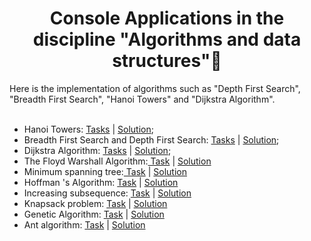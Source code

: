 <h1 align="center"> Console Applications in the discipline "Algorithms and data structures"🧾</h1>
Here is the implementation of algorithms such as "Depth First Search", "Breadth First Search", "Hanoi Towers" and "Dijkstra Algorithm".
<br><br>
<ul>
  <li>Hanoi Towers: <a href="">Tasks</a> | <a href="https://github.com/zephyrXXX/Algorithms-and-data-structures-part1/blob/master/lab01.cpp">Solution</a>;</li>
  <li>Breadth First Search and Depth First Search: <a href="https://github.com/zephyrXXX/Algorithms-and-data-structures-part1/blob/master/%D0%90%D0%BB%D0%B3%D0%BE%D1%80%D0%B8%D1%82%D0%BC%D1%8B_%D0%B8_%D1%81%D1%82%D1%80%D1%83%D0%BA%D1%82%D1%83%D1%80%D1%8B_%D0%B4%D0%B0%D0%BD%D0%BD%D1%8B%D1%85_%D0%A1%D0%B5%D0%BC%D0%B5%D1%81%D1%82%D1%80_2_%D0%9B%D0%B0%D0%B1%D0%BE%D0%B0%D1%80%D1%82%D0%BE%D1%80%D0%BD%D0%B0%D1%8F_%D1%80%D0%B0%D0%B1%D0%BE%D1%82%D0%B0_2_%D0%93%D1%80%D0%B0%D1%84%D1%8B.docx">Tasks</a> | <a href="https://github.com/zephyrXXX/Algorithms-and-data-structures-part1/blob/master/lab02.cpp">Solution</a>;</li>
  <li>Dijkstra Algorithm: <a href="https://github.com/zephyrXXX/Algorithms-and-data-structures-part1/blob/master/%D0%90%D0%BB%D0%B3%D0%BE%D1%80%D0%B8%D1%82%D0%BC%D1%8B_%D0%B8_%D1%81%D1%82%D1%80%D1%83%D0%BA%D1%82%D1%83%D1%80%D1%8B_%D0%B4%D0%B0%D0%BD%D0%BD%D1%8B%D1%85_%D0%A1%D0%B5%D0%BC%D0%B5%D1%81%D1%82%D1%80_2_%D0%9B%D0%B0%D0%B1%D0%BE%D0%B0%D1%80%D1%82%D0%BE%D1%80%D0%BD%D0%B0%D1%8F_%D1%80%D0%B0%D0%B1%D0%BE%D1%82%D0%B0_3_%D0%93%D1%80%D0%B0%D1%84%D1%8B.docx">Tasks</a> | <a href="https://github.com/zephyrXXX/Algorithms-and-data-structures-part1/blob/master/lab03.cpp">Solution</a>;</li>
  <li>The Floyd Warshall Algorithm:<a href="https://github.com/zephyrXXX/Algorithms-and-data-structures-part1/blob/master/%D0%90%D0%BB%D0%B3%D0%BE%D1%80%D0%B8%D1%82%D0%BC%D1%8B%20%D0%B8%20%D1%81%D1%82%D1%80%D1%83%D0%BA%D1%82%D1%83%D1%80%D1%8B%20%D0%B4%D0%B0%D0%BD%D0%BD%D1%8B%D1%85.%20%D0%A1%D0%B5%D0%BC%D0%B5%D1%81%D1%82%D1%80%202.%20%D0%9B%D0%B0%D0%B1%D0%BE%D0%B0%D1%80%D1%82%D0%BE%D1%80%D0%BD%D0%B0%D1%8F%20%D1%80%D0%B0%D0%B1%D0%BE%D1%82%D0%B0%204.%20%D0%93%D1%80%D0%B0%D1%84%D1%8B.docx"> Task</a> | <a href="https://github.com/zephyrXXX/Algorithms-and-data-structures-part1/blob/master/lab04.cpp">Solution</a></li>
  <li>Minimum spanning tree:<a href="https://github.com/zephyrXXX/Algorithms-and-data-structures-part1/blob/master/%D0%9B%D0%B0%D0%B1%D0%BE%D1%80%D0%B0%D1%82%D0%BE%D1%80%D0%BD%D0%B0%D1%8F_%D1%80%D0%B0%D0%B1%D0%BE%D1%82%D0%B0_%E2%84%965.docx"> Task</a> | <a href="https://github.com/zephyrXXX/Algorithms-and-data-structures-part1/blob/master/lab05.cpp">Solution</a></li>
  <li>Hoffman 's Algorithm: <a href="https://github.com/zephyrXXX/Algorithms-and-data-structures-part1">Task</a> | <a href="https://github.com/zephyrXXX/Algorithms-and-data-structures-part1/tree/master/lab06">Solution</a></li>  
  <li>Increasing subsequence: <a href="https://github.com/zephyrXXX/Algorithms-and-data-structures-part1/blob/master/%D0%90%D0%BB%D0%B3%D0%BE%D1%80%D0%B8%D1%82%D0%BC%D1%8B_%D0%B8_%D1%81%D1%82%D1%80%D1%83%D0%BA%D1%82%D1%83%D1%80%D1%8B_%D0%B4%D0%B0%D0%BD%D0%BD%D1%8B%D1%85_%D0%A1%D0%B5%D0%BC%D0%B5%D1%81%D1%82%D1%80_2_%D0%9B%D0%B0%D0%B1%D0%BE%D0%B0%D1%80%D1%82%D0%BE%D1%80%D0%BD%D0%B0%D1%8F_%D1%80%D0%B0%D0%B1%D0%BE%D1%82%D0%B0_7.docx">Task</a> | <a href="https://github.com/zephyrXXX/Algorithms-and-data-structures-part1/blob/master/lab07.cpp">Solution</a></li> 
  <li>Knapsack problem: <a href="https://github.com/zephyrXXX/Algorithms-and-data-structures-part1/blob/master/%D0%90%D0%BB%D0%B3%D0%BE%D1%80%D0%B8%D1%82%D0%BC%D1%8B_%D0%B8_%D1%81%D1%82%D1%80%D1%83%D0%BA%D1%82%D1%83%D1%80%D1%8B_%D0%B4%D0%B0%D0%BD%D0%BD%D1%8B%D1%85_%D0%A1%D0%B5%D0%BC%D0%B5%D1%81%D1%82%D1%80_2_%D0%9B%D0%B0%D0%B1%D0%BE%D0%B0%D1%80%D1%82%D0%BE%D1%80%D0%BD%D0%B0%D1%8F_%D1%80%D0%B0%D0%B1%D0%BE%D1%82%D0%B0_8_%D0%A0%D1%8E%D0%BA%D0%B7%D0%B0%D0%BA.docx">Task</a> | <a href="https://github.com/zephyrXXX/Algorithms-and-data-structures-part1/blob/master/lab08.cpp">Solution</a></li>  
  <li>Genetic Algorithm: <a href="https://github.com/zephyrXXX/Algorithms-and-data-structures-part1/blob/master/%D0%90%D0%BB%D0%B3%D0%BE%D1%80%D0%B8%D1%82%D0%BC%D1%8B_%D0%B8_%D1%81%D1%82%D1%80%D1%83%D0%BA%D1%82%D1%83%D1%80%D1%8B_%D0%B4%D0%B0%D0%BD%D0%BD%D1%8B%D1%85_%D0%A1%D0%B5%D0%BC%D0%B5%D1%81%D1%82%D1%80_2_%D0%9B%D0%B0%D0%B1%D0%BE%D0%B0%D1%80%D1%82%D0%BE%D1%80%D0%BD%D0%B0%D1%8F_%D1%80%D0%B0%D0%B1%D0%BE%D1%82%D0%B0_9_%D0%93%D0%B5%D0%BD%D0%B5%D1%82%D0%B8%D1%87%D0%B5%D1%81%D0%BA%D0%B8%D0%B9%20(3).docx">Task</a> | <a href="https://github.com/zephyrXXX/Algorithms-and-data-structures-part1/blob/master/lab09.cpp">Solution</a></li>  
  <li>Ant algorithm: <a href="https://github.com/zephyrXXX/Algorithms-and-data-structures-part1/blob/master/%D0%90%D0%BB%D0%B3%D0%BE%D1%80%D0%B8%D1%82%D0%BC%D1%8B%20%D0%B8%20%D1%81%D1%82%D1%80%D1%83%D0%BA%D1%82%D1%83%D1%80%D1%8B%20%D0%B4%D0%B0%D0%BD%D0%BD%D1%8B%D1%85.%20%D0%A1%D0%B5%D0%BC%D0%B5%D1%81%D1%82%D1%80%202.%20%D0%9B%D0%B0%D0%B1%D0%BE%D0%B0%D1%80%D1%82%D0%BE%D1%80%D0%BD%D0%B0%D1%8F%20%D1%80%D0%B0%D0%B1%D0%BE%D1%82%D0%B0%2010.%20%D0%9C%D1%83%D1%80%D0%B0%D0%B2%D1%8C%D0%B8%D0%BD%D1%8B%D0%B9%20%D0%B0%D0%BB%D0%B3%D0%BE%D1%80%D0%B8%D1%82%D0%BC.docx">Task</a> | <a href="https://github.com/zephyrXXX/Algorithms-and-data-structures-part1/blob/master/Lab10.cpp">Solution</a></li>  
</ul>
